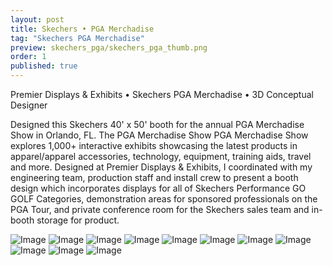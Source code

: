 ```yaml
---
layout: post
title: Skechers • PGA Merchadise
tag: "Skechers PGA Merchadise"
preview: skechers_pga/skechers_pga_thumb.png
order: 1
published: true
---
```

Premier Displays & Exhibits • Skechers PGA Merchadise • 3D Conceptual Designer

Designed this Skechers 40' x 50' booth for the annual PGA Merchadise Show in Orlando, FL. The PGA Merchadise Show PGA Merchadise Show explores 1,000+ interactive exhibits showcasing the latest products in apparel/apparel accessories, technology, equipment, training aids, travel and more. Designed at Premier Displays & Exhibits, I coordinated with my engineering team, production staff and install crew to present a booth design which incorporates displays for all of Skechers Performance GO GOLF Categories, demonstration areas for sponsored professionals on the PGA Tour, and private conference room for the Skechers sales team and in-booth storage for product.

![Image](skechers_pga_gp.png)
![Image](skechers_pga_10.png)
![Image](skechers_pga_1.png)
![Image](skechers_pga_2.png)
![Image](skechers_pga_3.png)
![Image](skechers_pga_4.png)
![Image](skechers_pga_5.png)
![Image](skechers_pga_6.png)
![Image](skechers_pga_7.png)
![Image](skechers_pga_8.png)
![Image](skechers_pga_9.png)